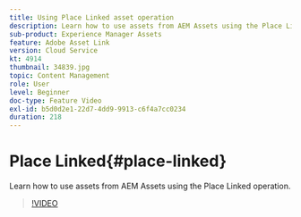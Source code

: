 ```yaml
---
title: Using Place Linked asset operation
description: Learn how to use assets from AEM Assets using the Place Linked operation.
sub-product: Experience Manager Assets
feature: Adobe Asset Link
version: Cloud Service
kt: 4914
thumbnail: 34839.jpg
topic: Content Management
role: User
level: Beginner
doc-type: Feature Video
exl-id: b5d0d2e1-22d7-4dd9-9913-c6f4a7cc0234
duration: 218
---
```

# Place Linked{#place-linked}

Learn how to use assets from AEM Assets using the Place Linked operation.

>[!VIDEO](https://video.tv.adobe.com/v/34839?quality=12&learn=on)
